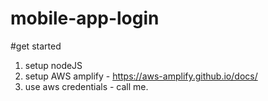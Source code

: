 # mobile-app-login

#get started
1. setup nodeJS
2. setup AWS amplify - https://aws-amplify.github.io/docs/
3. use aws credentials - call me.
